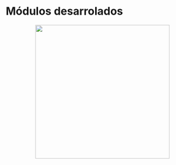 # Módulos desarrolados

<p align="center">
  <img width="350"  src="https://camo.githubusercontent.com/6891805c3f115f39bc7cb2db639cd0a52eef4ab0/687474703a2f2f666f72756d732e736c696d646576696365732e636f6d2f6174746163686d656e742e7068703f6174746163686d656e7469643d323237393326643d31343936303932353833">
</p>
